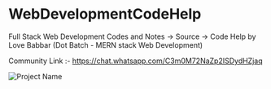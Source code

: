 # WebDevelopmentCodeHelp
Full Stack Web Development Codes and Notes -> Source -> Code Help by Love Babbar 
(Dot Batch - MERN stack Web Development) 

Community Link :-
https://chat.whatsapp.com/C3m0M72NaZp2ISDydHZjaq


![Project Name](https://user-images.githubusercontent.com/121122397/213859728-04b9c039-a685-425c-8469-3fb287a09aec.gif)
